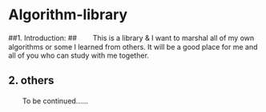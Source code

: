 # Algorithm-library #


##1. Introduction: ##
　　This is a library & I want to marshal all of my own algorithms or some I learned from others. It will be a good place for me and all of you who can study with me together.

## 2. others  ##
　　To be continued......